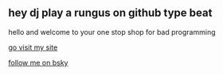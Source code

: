 ## hey dj play a rungus on github type beat

hello and welcome to your one stop shop for bad programming

[go visit my site](https://rungus.zone)

[follow me on bsky](https://bsky.app/profile/rungus.zone)

